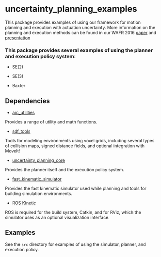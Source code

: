 # uncertainty_planning_examples

This package provides examples of using our framework for motion planning and execution with actuation uncertainty. More information on the planning and execution methods can be found in our WAFR 2016 [paper](http://arm.eecs.umich.edu/download.php?p=54) and [presentation](https://www.youtube.com/watch?v=42rwqAUTlbo&list=PL24TB_XE22Jvx6Ozhmdwl5kRClbWjUS0m)

### This package provides several examples of using the planner and execution policy system:

- SE(2)

- SE(3)

- Baxter

## Dependencies

- [arc_utilities](https://github.com/UM-ARM-LAB/arc_utilities)
 
Provides a range of utility and math functions.

- [sdf_tools](https://github.com/UM-ARM-LAB/sdf_tools)

Tools for modeling environments using voxel grids, including several types of collision maps, signed distance fields, and optional integration with MoveIt!

- [uncertainty_planning_core](https://github.com/UM-ARM-LAB/uncertainty_planning_core)

Provides the planner itself and the execution policy system.

- [fast_kinematic_simulator](https://github.com/UM-ARM-LAB/fast_kinematic_simulator)

Provides the fast kinematic simulator used while planning and tools for building simulation environments.

- [ROS Kinetic](http://ros.org)

ROS is required for the build system, Catkin, and for RViz, which the simulator uses as an optional visualization interface.

## Examples

See the `src` directory for examples of using the simulator, planner, and execution policy. 

